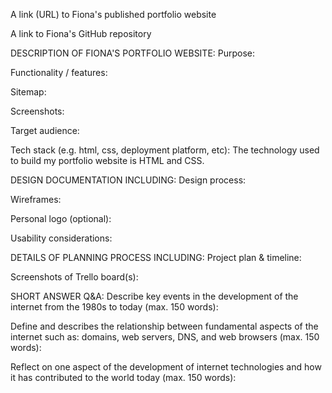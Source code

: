 A link (URL) to Fiona's published portfolio website

A link to Fiona's  GitHub repository
<!-- (Ensure the repository (repo) is accessible by your Educators) -->

DESCRIPTION OF FIONA'S PORTFOLIO WEBSITE:
Purpose:


Functionality / features:


Sitemap:


Screenshots:


Target audience:


Tech stack (e.g. html, css, deployment platform, etc):
The technology used to build my portfolio website is HTML and CSS.

DESIGN DOCUMENTATION INCLUDING:
Design process:


Wireframes:


Personal logo (optional):


Usability considerations:

DETAILS OF PLANNING PROCESS INCLUDING:
Project plan & timeline:


Screenshots of Trello board(s):


SHORT ANSWER Q&A:
Describe key events in the development of the internet from the 1980s to today (max. 150 words):


Define and describes the relationship between fundamental aspects of the internet such as: domains, web servers, DNS, and web browsers (max. 150 words):


Reflect on one aspect of the development of internet technologies and how it has contributed to the world today (max. 150 words):